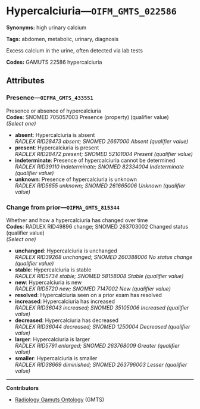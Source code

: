 # Hypercalciuria—`OIFM_GMTS_022586`

**Synonyms:** high urinary calcium

**Tags:** abdomen, metabolic, urinary, diagnosis

Excess calcium in the urine, often detected via lab tests

**Codes:** GAMUTS 22586 hypercalciuria

## Attributes

### Presence—`OIFMA_GMTS_433551`

Presence or absence of hypercalciuria  
**Codes**: SNOMED 705057003 Presence (property) (qualifier value)  
*(Select one)*

- **absent**: Hypercalciuria is absent  
_RADLEX RID28473 absent; SNOMED 2667000 Absent (qualifier value)_
- **present**: Hypercalciuria is present  
_RADLEX RID28472 present; SNOMED 52101004 Present (qualifier value)_
- **indeterminate**: Presence of hypercalciuria cannot be determined  
_RADLEX RID39110 indeterminate; SNOMED 82334004 Indeterminate (qualifier value)_
- **unknown**: Presence of hypercalciuria is unknown  
_RADLEX RID5655 unknown; SNOMED 261665006 Unknown (qualifier value)_

### Change from prior—`OIFMA_GMTS_815344`

Whether and how a hypercalciuria has changed over time  
**Codes**: RADLEX RID49896 change; SNOMED 263703002 Changed status (qualifier value)  
*(Select one)*

- **unchanged**: Hypercalciuria is unchanged  
_RADLEX RID39268 unchanged; SNOMED 260388006 No status change (qualifier value)_
- **stable**: Hypercalciuria is stable  
_RADLEX RID5734 stable; SNOMED 58158008 Stable (qualifier value)_
- **new**: Hypercalciuria is new  
_RADLEX RID5720 new; SNOMED 7147002 New (qualifier value)_
- **resolved**: Hypercalciuria seen on a prior exam has resolved  
- **increased**: Hypercalciuria has increased  
_RADLEX RID36043 increased; SNOMED 35105006 Increased (qualifier value)_
- **decreased**: Hypercalciuria has decreased  
_RADLEX RID36044 decreased; SNOMED 1250004 Decreased (qualifier value)_
- **larger**: Hypercalciuria is larger  
_RADLEX RID5791 enlarged; SNOMED 263768009 Greater (qualifier value)_
- **smaller**: Hypercalciuria is smaller  
_RADLEX RID38669 diminished; SNOMED 263796003 Lesser (qualifier value)_

---

**Contributors**

- [Radiology Gamuts Ontology](https://gamuts.net/) (GMTS)
